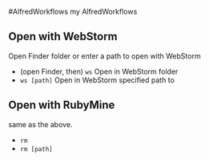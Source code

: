 #AlfredWorkflows
my AlfredWorkflows

## Open with WebStorm

Open Finder folder or enter a path to open with WebStorm

* (open Finder, then) `ws` Open in WebStorm folder
* `ws [path]` Open in WebStorm specified path to  


## Open with RubyMine

same as the above.

* `rm`
* `rm [path]`
